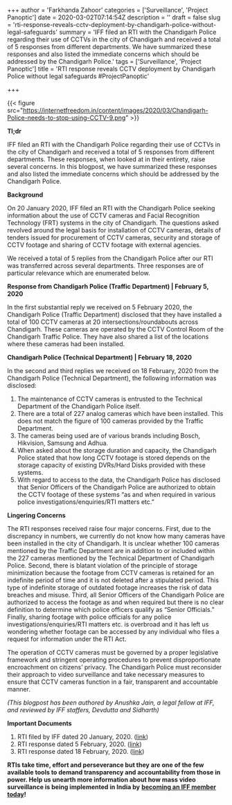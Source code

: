 +++
author = 'Farkhanda Zahoor'
categories = ['Surveillance', 'Project Panoptic']
date = 2020-03-02T07:14:54Z
description = ''
draft = false
slug = 'rti-response-reveals-cctv-deployment-by-chandigarh-police-without-legal-safeguards'
summary = 'IFF filed an RTI with the Chandigarh Police regarding their use of CCTVs in the city of Chandigarh and received a total of 5 responses from different departments. We have summarized these responses and also listed the immediate concerns which should be addressed by the Chandigarh Police.'
tags = ['Surveillance', 'Project Panoptic']
title = 'RTI response reveals CCTV deployment by Chandigarh Police without legal safeguards #ProjectPanoptic'

+++


{{< figure src="https://internetfreedom.in/content/images/2020/03/Chandigarh-Police-needs-to-stop-using-CCTV-9.png" >}}

**Tl;dr**

IFF filed an RTI with the Chandigarh Police regarding their use of CCTVs in the city of Chandigarh and received a total of 5 responses from different departments. These responses, when looked at in their entirety, raise several concerns. In this blogpost, we have summarized these responses and also listed the immediate concerns which should be addressed by the Chandigarh Police.

**Background**

On 20 January 2020, IFF filed an RTI with the Chandigarh Police seeking information about the use of CCTV cameras and Facial Recognition Technology (FRT) systems in the city of Chandigarh. The questions asked revolved around the legal basis for installation of CCTV cameras, details of tenders issued for procurement of CCTV cameras, security and storage of CCTV footage and sharing of CCTV footage with external agencies.

We received a total of 5 replies from the Chandigarh Police after our RTI was transferred across several departments. Three responses are of particular relevance which are enumerated below.

**Response from Chandigarh Police (Traffic Department) | February 5, 2020**

In the first substantial reply we received on 5 February 2020, the Chandigarh Police (Traffic Department) disclosed that they have installed a total of 100 CCTV cameras at 20 intersections/roundabouts across Chandigarh. These cameras are operated by the CCTV Control Room of the Chandigarh Traffic Police. They have also shared a list of the locations where these cameras had been installed. 

**Chandigarh Police (Technical Department) | February 18, 2020**

In the second and third replies we received on 18 February, 2020 from the Chandigarh Police (Technical Department), the following information was disclosed:

1. The maintenance of CCTV cameras is entrusted to the Technical Department of the Chandigarh Police itself.
2. There are a total of 227 analog cameras which have been installed. This does not match the figure of 100 cameras provided by the Traffic Department.
3. The cameras being used are of various brands including Bosch, Hikvision, Samsung and Adhua.
4. When asked about the storage duration and capacity, the Chandigarh Police stated that how long CCTV footage is stored depends on the storage capacity of existing DVRs/Hard Disks provided with these systems.
5. With regard to access to the data, the Chandigarh Police has disclosed that Senior Officers of the Chandigarh Police are authorized to obtain the CCTV footage of these systems “as and when required in various police investigations/enquiries/RTI matters etc.”

**Lingering Concerns**

The RTI responses received raise four major concerns. First, due to the discrepancy in numbers, we currently do not know how many cameras have been installed in the city of Chandigarh. It is unclear whether 100 cameras mentioned by the Traffic Department are in addition to or included within the 227 cameras mentioned by the Technical Department of Chandigarh Police. Second, there is blatant violation of the principle of storage minimization because the footage from CCTV cameras is retained for an indefinite period of time and it is not deleted after a stipulated period. This type of indefinite storage of outdated footage increases the risk of data breaches and misuse. Third, all Senior Officers of the Chandigarh Police are authorized to access the footage as and when required but there is no clear definition to determine which police officers qualify as “Senior Officials.” Finally, sharing footage with police officials for any police investigations/enquiries/RTI matters etc. is overbroad and it has left us wondering whether footage can be accessed by any individual who files a request for information under the RTI Act.

The operation of CCTV cameras must be governed by a proper legislative framework and stringent operating procedures to prevent disproportionate encroachment on citizens’ privacy. The Chandigarh Police must  reconsider their approach to video surveillance and take necessary measures to ensure that CCTV cameras function in a fair, transparent and accountable manner. 

_(This blogpost has been authored by Anushka Jain, a legal fellow at IFF, and reviewed by IFF staffers, Devdutta and Sidharth)_ 

**Important Documents**

1. RTI filed by IFF dated 20 January, 2020. ([link](https://drive.google.com/open?id=1XeDCy0r_-gzjTYabDOiwpDN0P165Td9c))
2. RTI response dated 5 February, 2020. ([link](https://drive.google.com/open?id=18rB8ZPSPU-_gRjy6Gf_5ucdTBnMOdHJ7))
3. RTI response dated 18 February, 2020. ([link](https://drive.google.com/open?id=1FNw8H9h8wshnoLFv9jJPJ0oUHftjdK-F))

**RTIs take time, effort and perseverance but they are one of the few available tools to demand transparency and accountability from those in power. Help us unearth more information about how mass video surveillance is being implemented in India by** [**becoming an IFF member today**](https://internetfreedom.in/donate/)**!**

